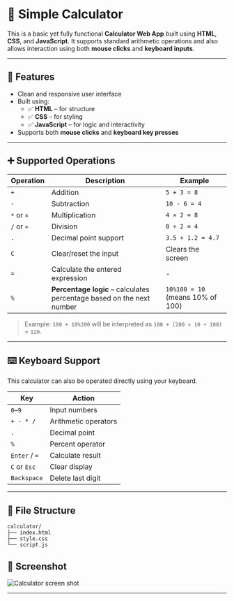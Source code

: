 # 🧮 Simple Calculator

This is a basic yet fully functional **Calculator Web App** built using **HTML**, **CSS**, and **JavaScript**. It supports standard arithmetic operations and also allows interaction using both **mouse clicks** and **keyboard inputs**.

---

## 🚀 Features

- Clean and responsive user interface
- Built using:
  - ✅ **HTML** – for structure
  - ✅ **CSS** – for styling
  - ✅ **JavaScript** – for logic and interactivity
- Supports both **mouse clicks** and **keyboard key presses**

---

## ➕ Supported Operations

| Operation | Description                            | Example            |
|----------|----------------------------------------|--------------------|
| `+`      | Addition                                | `5 + 3 = 8`        |
| `-`      | Subtraction                             | `10 - 6 = 4`       |
| `*` or `×` | Multiplication                        | `4 × 2 = 8`        |
| `/` or `÷` | Division                              | `8 ÷ 2 = 4`        |
| `.`      | Decimal point support                   | `3.5 + 1.2 = 4.7`  |
| `C`      | Clear/reset the input                   | Clears the screen  |
| `=`      | Calculate the entered expression        | -                  |
| `%`      | **Percentage logic** – calculates percentage based on the next number | `10%100 = 10` (means 10% of 100) |

> Example: `100 + 10%200` will be interpreted as `100 + (200 × 10 ÷ 100)` = `120`.

---

## ⌨️ Keyboard Support

This calculator can also be operated directly using your keyboard.

| Key        | Action             |
|------------|--------------------|
| `0`–`9`     | Input numbers       |
| `+ - * /`   | Arithmetic operators|
| `.`        | Decimal point       |
| `%`        | Percent operator    |
| `Enter` / `=` | Calculate result |
| `C` or `Esc` | Clear display     |
| `Backspace` | Delete last digit |

---

## 📁 File Structure
```
calculator/
├── index.html
├── style.css
└── script.js 
```

## 📸 Screenshot

![Calculator screen shot](./calculator.png)

---


